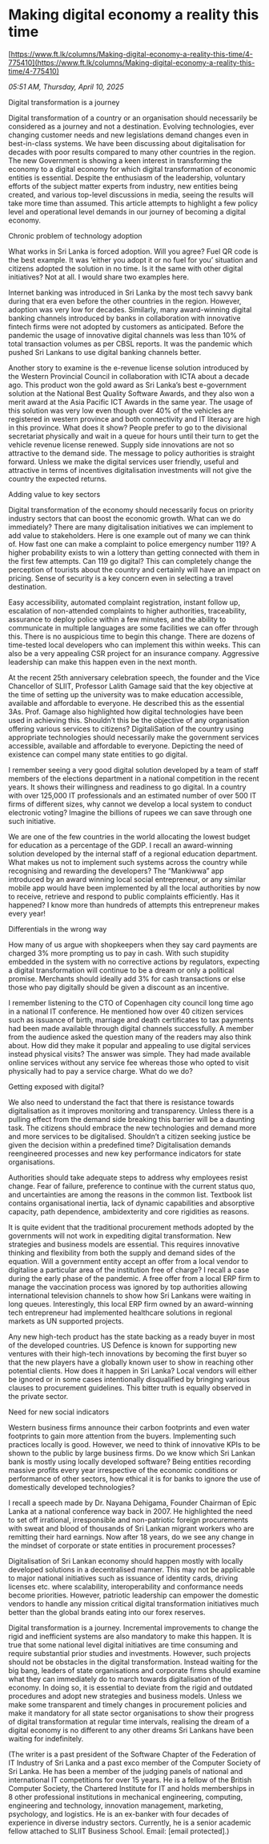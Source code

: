 # Making digital economy a reality this time

[https://www.ft.lk/columns/Making-digital-economy-a-reality-this-time/4-775410](https://www.ft.lk/columns/Making-digital-economy-a-reality-this-time/4-775410)

*05:51 AM, Thursday, April 10, 2025*

Digital transformation is a journey

Digital transformation of a country or an organisation should necessarily be considered as a journey and not a destination. Evolving technologies, ever changing customer needs and new legislations demand changes even in best-in-class systems. We have been discussing about digitalisation for decades with poor results compared to many other countries in the region. The new Government is showing a keen interest in transforming the economy to a digital economy for which digital transformation of economic entities is essential. Despite the enthusiasm of the leadership, voluntary efforts of the subject matter experts from industry, new entities being created, and various top-level discussions in media, seeing the results will take more time than assumed. This article attempts to highlight a few policy level and operational level demands in our journey of becoming a digital economy.

Chronic problem of technology adoption

What works in Sri Lanka is forced adoption. Will you agree? Fuel QR code is the best example. It was ‘either you adopt it or no fuel for you’ situation and citizens adopted the solution in no time. Is it the same with other digital initiatives? Not at all. I would share two examples here.

Internet banking was introduced in Sri Lanka by the most tech savvy bank during that era even before the other countries in the region. However, adoption was very low for decades. Similarly, many award-winning digital banking channels introduced by banks in collaboration with innovative fintech firms were not adopted by customers as anticipated. Before the pandemic the usage of innovative digital channels was less than 10% of total transaction volumes as per CBSL reports. It was the pandemic which pushed Sri Lankans to use digital banking channels better.

Another story to examine is the e-revenue license solution introduced by the Western Provincial Council in collaboration with ICTA about a decade ago. This product won the gold award as Sri Lanka’s best e-government solution at the National Best Quality Software Awards, and they also won a merit award at the Asia Pacific ICT Awards in the same year. The usage of this solution was very low even though over 40% of the vehicles are registered in western province and both connectivity and IT literacy are high in this province. What does it show? People prefer to go to the divisional secretariat physically and wait in a queue for hours until their turn to get the vehicle revenue license renewed. Supply side innovations are not so attractive to the demand side. The message to policy authorities is straight forward. Unless we make the digital services user friendly, useful and attractive in terms of incentives digitalisation investments will not give the country the expected returns.

Adding value to key sectors

Digital transformation of the economy should necessarily focus on priority industry sectors that can boost the economic growth. What can we do immediately? There are many digitalisation initiatives we can implement to add value to stakeholders. Here is one example out of many we can think of. How fast one can make a complaint to police emergency number 119? A higher probability exists to win a lottery than getting connected with them in the first few attempts. Can 119 go digital? This can completely change the perception of tourists about the country and certainly will have an impact on pricing. Sense of security is a key concern even in selecting a travel destination.

Easy accessibility, automated complaint registration, instant follow up, escalation of non-attended complaints to higher authorities, traceability, assurance to deploy police within a few minutes, and the ability to communicate in multiple languages are some facilities we can offer through this. There is no auspicious time to begin this change. There are dozens of time-tested local developers who can implement this within weeks. This can also be a very appealing CSR project for an insurance company. Aggressive leadership can make this happen even in the next month.

At the recent 25th anniversary celebration speech, the founder and the Vice Chancellor of SLIIT, Professor Lalith Gamage said that the key objective at the time of setting up the university was to make education accessible, available and affordable to everyone. He described this as the essential 3As. Prof. Gamage also highlighted how digital technologies have been used in achieving this. Shouldn’t this be the objective of any organisation offering various services to citizens? DigitaliSation of the country using appropriate technologies should necessarily make the government services accessible, available and affordable to everyone. Depicting the need of existence can compel many state entities to go digital.

I remember seeing a very good digital solution developed by a team of staff members of the elections department in a national competition in the recent years. It shows their willingness and readiness to go digital. In a country with over 125,000 IT professionals and an estimated number of over 500 IT firms of different sizes, why cannot we develop a local system to conduct electronic voting? Imagine the billions of rupees we can save through one such initiative.

We are one of the few countries in the world allocating the lowest budget for education as a percentage of the GDP. I recall an award-winning solution developed by the internal staff of a regional education department. What makes us not to implement such systems across the country while recognising and rewarding the developers? The “Mankiwwa” app introduced by an award winning local social entrepreneur, or any similar mobile app would have been implemented by all the local authorities by now to receive, retrieve and respond to public complaints efficiently. Has it happened? I know more than hundreds of attempts this entrepreneur makes every year!

Differentials in the wrong way

How many of us argue with shopkeepers when they say card payments are charged 3% more prompting us to pay in cash. With such stupidity embedded in the system with no corrective actions by regulators, expecting a digital transformation will continue to be a dream or only a political promise. Merchants should ideally add 3% for cash transactions or else those who pay digitally should be given a discount as an incentive.

I remember listening to the CTO of Copenhagen city council long time ago in a national IT conference. He mentioned how over 40 citizen services such as issuance of birth, marriage and death certificates to tax payments had been made available through digital channels successfully. A member from the audience asked the question many of the readers may also think about. How did they make it popular and appealing to use digital services instead physical visits? The answer was simple. They had made available online services without any service fee whereas those who opted to visit physically had to pay a service charge. What do we do?

Getting exposed with digital?

We also need to understand the fact that there is resistance towards digitalisation as it improves monitoring and transparency. Unless there is a pulling effect from the demand side breaking this barrier will be a daunting task. The citizens should embrace the new technologies and demand more and more services to be digitalised. Shouldn’t a citizen seeking justice be given the decision within a predefined time? Digitalisation demands reengineered processes and new key performance indicators for state organisations.

Authorities should take adequate steps to address why employees resist change. Fear of failure, preference to continue with the current status quo, and uncertainties are among the reasons in the common list. Textbook list contains organisational inertia, lack of dynamic capabilities and absorptive capacity, path dependence, ambidexterity and core rigidities as reasons.

It is quite evident that the traditional procurement methods adopted by the governments will not work in expediting digital transformation. New strategies and business models are essential. This requires innovative thinking and flexibility from both the supply and demand sides of the equation. Will a government entity accept an offer from a local vendor to digitalise a particular area of the institution free of charge? I recall a case during the early phase of the pandemic. A free offer from a local ERP firm to manage the vaccination process was ignored by top authorities allowing international television channels to show how Sri Lankans were waiting in long queues. Interestingly, this local ERP firm owned by an award-winning tech entrepreneur had implemented healthcare solutions in regional markets as UN supported projects.

Any new high-tech product has the state backing as a ready buyer in most of the developed countries. US Defence is known for supporting new ventures with their high-tech innovations by becoming the first buyer so that the new players have a globally known user to show in reaching other potential clients. How does it happen in Sri Lanka? Local vendors will either be ignored or in some cases intentionally disqualified by bringing various clauses to procurement guidelines. This bitter truth is equally observed in the private sector.

Need for new social indicators

Western business firms announce their carbon footprints and even water footprints to gain more attention from the buyers. Implementing such practices locally is good. However, we need to think of innovative KPIs to be shown to the public by large business firms. Do we know which Sri Lankan bank is mostly using locally developed software? Being entities recording massive profits every year irrespective of the economic conditions or performance of other sectors, how ethical it is for banks to ignore the use of domestically developed technologies?

I recall a speech made by Dr. Nayana Dehigama, Founder Chairman of Epic Lanka at a national conference way back in 2007. He highlighted the need to set off irrational, irresponsible and non-patriotic foreign procurements with sweat and blood of thousands of Sri Lankan migrant workers who are remitting their hard earnings. Now after 18 years, do we see any change in the mindset of corporate or state entities in procurement processes?

Digitalisation of Sri Lankan economy should happen mostly with locally developed solutions in a decentralised manner. This may not be applicable to major national initiatives such as issuance of identity cards, driving licenses etc. where scalability, interoperability and conformance needs become priorities. However, patriotic leadership can empower the domestic vendors to handle any mission critical digital transformation initiatives much better than the global brands eating into our forex reserves.

Digital transformation is a journey. Incremental improvements to change the rigid and inefficient systems are also mandatory to make this happen. It is true that some national level digital initiatives are time consuming and require substantial prior studies and investments. However, such projects should not be obstacles in the digital transformation. Instead waiting for the big bang, leaders of state organisations and corporate firms should examine what they can immediately do to march towards digitalisation of the economy. In doing so, it is essential to deviate from the rigid and outdated procedures and adopt new strategies and business models. Unless we make some transparent and timely changes in procurement policies and make it mandatory for all state sector organisations to show their progress of digital transformation at regular time intervals, realising the dream of a digital economy is no different to any other dreams Sri Lankans have been waiting for indefinitely.

(The writer is a past president of the Software Chapter of the Federation of IT Industry of Sri Lanka and a past exco member of the Computer Society of Sri Lanka. He has been a member of the judging panels of national and international IT competitions for over 15 years. He is a fellow of the British Computer Society, the Chartered Institute for IT and holds memberships in 8 other professional institutions in mechanical engineering, computing, engineering and technology, innovation management, marketing, psychology, and logistics. He is an ex-banker with four decades of experience in diverse industry sectors. Currently, he is a senior academic fellow attached to SLIIT Business School. Email: [email protected].)

